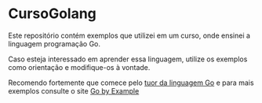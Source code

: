 # CursoGolang

Este repositório contém exemplos que utilizei em um curso, onde ensinei a linguagem  programação Go.

Caso esteja interessado em aprender essa linguagem, utilize os exemplos como orientação e modifique-os à vontade.

Recomendo fortemente que comece pelo [tuor da linguagem Go](https://go-tour-br.appspot.com/welcome/1) e para mais exemplos consulte o site [Go by Example](https://gobyexample.com/)
